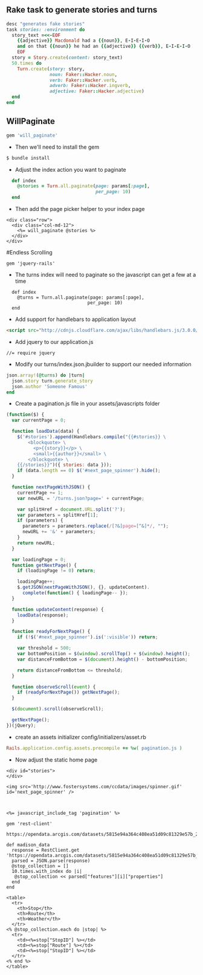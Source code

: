 ## Rake task to generate stories and turns

```ruby
desc "generates fake stories"
task stories: :environment do
  story_text =<<-EOF
    {{adjective}} Macdonald had a {{noun}}, E-I-E-I-O
    and on that {{noun}} he had an {{adjective}} {{verb}}, E-I-E-I-O
    EOF
  story = Story.create(content: story_text)
  50.times do
    Turn.create(story: story,
                noun: Faker::Hacker.noun,
                verb: Faker::Hacker.verb,
                adverb: Faker::Hacker.ingverb,
                adjective: Faker::Hacker.adjective)
  end
end
```


## WillPaginate

```ruby
gem 'will_paginate'
```

* Then we'll need to install the gem

```bash
$ bundle install
```

* Adjust the index action you want to paginate

```ruby
  def index
    @stories = Turn.all.paginate(page: params[:page],
                                 per_page: 10)
  end
```

* Then add the page picker helper to your index page

```erb
<div class="row">
  <div class="col-md-12">
    <%= will_paginate @stories %>
  </div>
</div>
```

#Endless Scrolling

```
gem 'jquery-rails'
```

* The turns index will need to paginate so the javascript can get a few at a time
```
  def index
    @turns = Turn.all.paginate(page: params[:page],
                              per_page: 10)
  end
```

* Add support for handlebars to application layout

```html
<script src="http://cdnjs.cloudflare.com/ajax/libs/handlebars.js/3.0.0/handlebars.min.js"> </script>
```

* Add jquery to our application.js

```
//= require jquery
```

* Modify our turns/index.json.jbuilder to support our needed information

```ruby
json.array!(@turns) do |turn|
  json.story turn.generate_story
  json.author 'Someone Famous'
end
```

* Create a pagination.js file in your assets/javascripts folder

```js
(function($) {
  var currentPage = 0;

  function loadData(data) {
    $('#stories').append(Handlebars.compile("{{#stories}} \
        <blockquote> \
          <p>{{story}}</p> \
          <small>{{author}}</small> \
        </blockquote> \
    {{/stories}}")({ stories: data }));
    if (data.length == 0) $('#next_page_spinner').hide();
  }

  function nextPageWithJSON() {
    currentPage += 1;
    var newURL = '/turns.json?page=' + currentPage;

    var splitHref = document.URL.split('?');
    var parameters = splitHref[1];
    if (parameters) {
      parameters = parameters.replace(/[?&]page=[^&]*/, "");
      newURL += '&' + parameters;
    }
    return newURL;
  }

  var loadingPage = 0;
  function getNextPage() {
    if (loadingPage != 0) return;

    loadingPage++;
    $.getJSON(nextPageWithJSON(), {}, updateContent).
      complete(function() { loadingPage-- });
  }

  function updateContent(response) {
    loadData(response);
  }

  function readyForNextPage() {
    if (!$('#next_page_spinner').is(':visible')) return;

    var threshold = 500;
    var bottomPosition = $(window).scrollTop() + $(window).height();
    var distanceFromBottom = $(document).height() - bottomPosition;

    return distanceFromBottom <= threshold;
  }

  function observeScroll(event) {
    if (readyForNextPage()) getNextPage();
  }

  $(document).scroll(observeScroll);

  getNextPage();
})(jQuery);
```

* create an assets initializer config/initializers/asset.rb

```ruby
Rails.application.config.assets.precompile += %w( pagination.js )
```

* Now adjust the static home page

```erb
<div id="stories">
</div>

<img src='http://www.fostersystems.com/ccdata/images/spinner.gif' id='next_page_spinner' />



<%= javascript_include_tag 'pagination' %>
```

```
gem 'rest-client'

https://opendata.arcgis.com/datasets/5815e94a364c408ea51d09c81329e57b_25.geojson

def madison_data
  response = RestClient.get 'https://opendata.arcgis.com/datasets/5815e94a364c408ea51d09c81329e57b_25.geojson'
  parsed = JSON.parse(response)
  @stop_collection = []
  10.times.with_index do |i|
   @stop_collection << parsed["features"][i]["properties"]
  end
end

<table>
  <tr>
    <th>Stop</th>
    <th>Route</th>
    <th>Weather</th>
  </tr>
<% @stop_collection.each do |stop| %>
  <tr>
    <td><%=stop["StopID"] %></td>
    <td><%=stop["Route"] %></td>
    <td><%=stop["StopID"] %></td>
  </tr>
<% end %>
</table>
```
